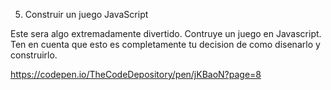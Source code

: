 5. Construir un juego JavaScript

Este sera algo extremadamente divertido. 
Contruye un juego en Javascript. 
Ten en cuenta que esto es completamente tu decision de como disenarlo y construirlo. 


https://codepen.io/TheCodeDepository/pen/jKBaoN?page=8